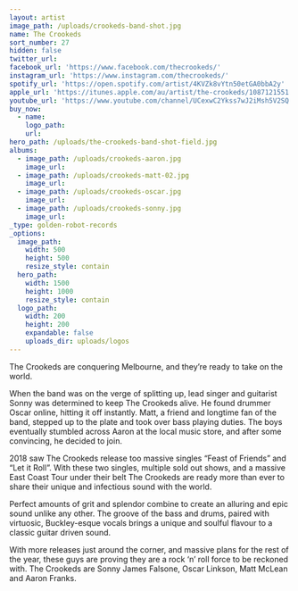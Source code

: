 ```yaml
---
layout: artist
image_path: /uploads/crookeds-band-shot.jpg
name: The Crookeds
sort_number: 27
hidden: false
twitter_url:
facebook_url: 'https://www.facebook.com/thecrookeds/'
instagram_url: 'https://www.instagram.com/thecrookeds/'
spotify_url: 'https://open.spotify.com/artist/4KVZk8vYtn50etGA0bbA2y'
apple_url: 'https://itunes.apple.com/au/artist/the-crookeds/1087121551'
youtube_url: 'https://www.youtube.com/channel/UCexwC2Ykss7wJ2iMsh5V2SQ'
buy_now:
  - name:
    logo_path:
    url:
hero_path: /uploads/the-crookeds-band-shot-field.jpg
albums:
  - image_path: /uploads/crookeds-aaron.jpg
    image_url:
  - image_path: /uploads/crookeds-matt-02.jpg
    image_url:
  - image_path: /uploads/crookeds-oscar.jpg
    image_url:
  - image_path: /uploads/crookeds-sonny.jpg
    image_url:
_type: golden-robot-records
_options:
  image_path:
    width: 500
    height: 500
    resize_style: contain
  hero_path:
    width: 1500
    height: 1000
    resize_style: contain
  logo_path:
    width: 200
    height: 200
    expandable: false
    uploads_dir: uploads/logos
---
```


The Crookeds are conquering Melbourne, and they’re ready to take on the world.

When the band was on the verge of splitting up, lead singer and guitarist Sonny was determined to keep The Crookeds alive. He found drummer Oscar online, hitting it off instantly. Matt, a friend and longtime fan of the band, stepped up to the plate and took over bass playing duties. The boys eventually stumbled across Aaron at the local music store, and after some convincing, he decided to join.

2018 saw The Crookeds release too massive singles “Feast of Friends” and “Let it Roll”. With these two singles, multiple sold out shows, and a massive East Coast Tour under their belt The Crookeds are ready more than ever to share their unique and infectious sound with the world.

Perfect amounts of grit and splendor combine to create an alluring and epic sound unlike any other. The groove of the bass and drums, paired with virtuosic, Buckley-esque vocals brings a unique and soulful flavour to a classic guitar driven sound.

With more releases just around the corner, and massive plans for the rest of the year, these guys are proving they are a rock ‘n’ roll force to be reckoned with. The Crookeds are Sonny James Falsone, Oscar Linkson, Matt McLean and Aaron Franks.